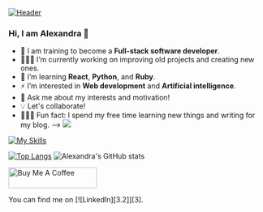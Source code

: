 [![Header](https://raw.githubusercontent.com/alexandravladu/<OWNER>/<OWNER>/readme_header.png "Header")](https://some-url.dev/)
###  Hi, I am Alexandra 👋

- 🦄 I am training to become a **Full-stack software developer**.
- 👩🏼‍💻 I’m currently working on improving old projects and creating new ones.
- 🦋 I’m learning **React**, **Python**, and **Ruby**.
- ⚡️ I’m interested in **Web development** and **Artificial intelligence**.
- 💬 Ask me about my interests and motivation!
- 💡 Let's collaborate!
- 🧚🏼‍♀️ Fun fact: I spend my free time learning new things and writing for my blog.
-->
![](https://komarev.com/ghpvc/?username=alexandravladu&color=blueviolet)

[![My Skills](https://skills.thijs.gg/icons?i=js,html,css,nodejs,react,py,git,mysql,ruby,figma)](https://skills.thijs.gg)

[![Top Langs](https://github-readme-stats.vercel.app/api/top-langs/?username=alexandravladu)](https://github.com/alexandravladu/github-readme-stats)
![Alexandra's GitHub stats](https://github-readme-stats.vercel.app/api?username=alexandravladu&show_icons=true&theme=dracula)


<a href="https://www.buymeacoffee.com/alexandravladu" target="_blank"><img src="https://cdn.buymeacoffee.com/buttons/default-orange.png" alt="Buy Me A Coffee" height="41" width="174"></a>


<!-- Actual text -->

You can find me on [![LinkedIn][3.2]][3].

<!-- Icons -->
[2.2]: https://raw.githubusercontent.com/alexandravladu/alexandravladu/master/linkedin-3-16.png (LinkedIn icon without padding)

<!-- Links to your social media accounts -->

[1]: https://www.linkedin.com/in/alexandra-vladu/
